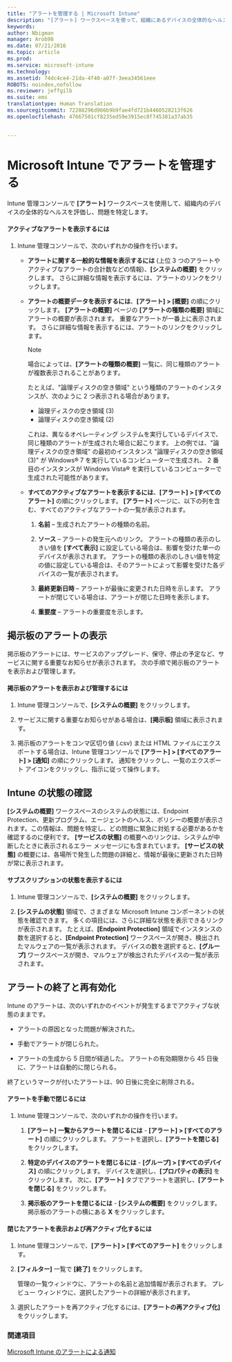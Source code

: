 ```yaml
---
title: "アラートを管理する | Microsoft Intune"
description: "[アラート] ワークスペースを使って、組織にあるデバイスの全体的なヘルスを評価する。"
keywords: 
author: Nbigman
manager: Arob98
ms.date: 07/21/2016
ms.topic: article
ms.prod: 
ms.service: microsoft-intune
ms.technology: 
ms.assetid: 74dc4ce4-21da-4f40-a07f-3eea34561eee
ROBOTS: noindex,nofollow
ms.reviewer: jeffgilb
ms.suite: ems
translationtype: Human Translation
ms.sourcegitcommit: 72288296d966b9b9fae4fd721b4460528213f626
ms.openlocfilehash: 47667501cf8235ed59e3915ec8f745381a37ab35


---
```


# Microsoft Intune でアラートを管理する
Intune 管理コンソールで **[アラート]** ワークスペースを使用して、組織内のデバイスの全体的なヘルスを評価し、問題を特定します。

#### アクティブなアラートを表示するには

1.  Intune 管理コンソールで、次のいずれかの操作を行います。

    -   **アラートに関する一般的な情報を表示するには** (上位 3 つのアラートやアクティブなアラートの合計数などの情報)、**[システムの概要]** をクリックします。 さらに詳細な情報を表示するには、アラートのリンクをクリックします。

    -   **アラートの概要データを表示するには**、**[アラート] &gt; [概要]** の順にクリックします。 **[アラートの概要]** ページの **[アラートの種類の概要]** 領域にアラートの概要が表示されます。 重要なアラートが一番上に表示されます。 さらに詳細な情報を表示するには、アラートのリンクをクリックします。

        > [!NOTE]
        > 場合によっては、**[アラートの種類の概要]** 一覧に、同じ種類のアラートが複数表示されることがあります。
        > 
        > たとえば、"論理ディスクの空き領域" という種類のアラートのインスタンスが、次のように 2 つ表示される場合があります。
        > 
        > -   論理ディスクの空き領域 (3)
        > -   論理ディスクの空き領域 (2)
        > 
        > これは、異なるオペレーティング システムを実行しているデバイスで、同じ種類のアラートが生成された場合に起こります。 上の例では、"論理ディスクの空き領域" の最初のインスタンス "論理ディスクの空き領域 (3)" が Windows® 7 を実行しているコンピューターで生成され、 2 番目のインスタンスが Windows Vista® を実行しているコンピューターで生成された可能性があります。

    -   **すべてのアクティブなアラートを表示するには**、**[アラート] &gt; [すべてのアラート]** の順にクリックします。 **[アラート]** ページに、以下の列を含む、すべてのアクティブなアラートの一覧が表示されます。

        1.  **名前** – 生成されたアラートの種類の名前。

        2.  **ソース** – アラートの発生元へのリンク。 アラートの種類の表示のしきい値を **[すべて表示]** に設定している場合は、影響を受けた単一のデバイスが表示されます。 アラートの種類の表示のしきい値を特定の値に設定している場合は、そのアラートによって影響を受けた各デバイスの一覧が表示されます。

        3.  **最終更新日時** – アラートが最後に変更された日時を示します。 アラートが閉じている場合は、アラートが閉じた日時を表示します。

        4.  **重要度** – アラートの重要度を示します。

## 掲示板のアラートの表示
掲示板のアラートには、サービスのアップグレード、保守、停止の予定など、サービスに関する重要なお知らせが表示されます。 次の手順で掲示板のアラートを表示および管理します。

#### 掲示板のアラートを表示および管理するには

1.  Intune 管理コンソールで、**[システムの概要]** をクリックします。

2.  サービスに関する重要なお知らせがある場合は、**[掲示板]** 領域に表示されます。

3.  掲示板のアラートをコンマ区切り値 (.csv) または HTML ファイルにエクスポートする場合は、Intune 管理コンソールで **[アラート] &gt; [すべてのアラート] &gt; [通知]** の順にクリックします。 通知をクリックし、一覧のエクスポート アイコンをクリックし、指示に従って操作します。

## Intune の状態の確認
**[システムの概要]** ワークスペースのシステムの状態には、Endpoint Protection、更新プログラム、エージェントのヘルス、ポリシーの概要が表示されます。この情報は、問題を特定し、どの問題に緊急に対処する必要があるかを確認するのに便利です。 **[サービスの状態]** の概要へのリンクは、システムが中断したときに表示されるエラー メッセージにも含まれています。 **[サービスの状態]** の概要には、各場所で発生した問題の詳細と、情報が最後に更新された日時が常に表示されます。

#### サブスクリプションの状態を表示するには

1.  Intune 管理コンソールで、**[システムの概要]** をクリックします。

2.  **[システムの状態]** 領域で、さまざまな Microsoft Intune コンポーネントの状態を確認できます。 多くの項目には、さらに詳細な状態を表示できるリンクが表示されます。 たとえば、**[Endpoint Protection]** 領域でインスタンスの数を選択すると、**[Endpoint Protection]** ワークスペースが開き、検出されたマルウェアの一覧が表示されます。 デバイスの数を選択すると、**[グループ]** ワークスペースが開き、マルウェアが検出されたデバイスの一覧が表示されます。

## アラートの終了と再有効化
Intune のアラートは、次のいずれかのイベントが発生するまでアクティブな状態のままです。

-   アラートの原因となった問題が解決された。

-   手動でアラートが閉じられた。

-   アラートの生成から 5 日間が経過した。 アラートの有効期限から 45 日後に、アラートは自動的に閉じられる。

終了というマークが付いたアラートは、90 日後に完全に削除される。

#### アラートを手動で閉じるには

1.  Intune 管理コンソールで、次のいずれかの操作を行います。

    1.  **[アラート] 一覧からアラートを閉じるには** - **[アラート] &gt; [すべてのアラート]** の順にクリックします。 アラートを選択し、**[アラートを閉じる]** をクリックします。

    2.  **特定のデバイスのアラートを閉じるには** - **[グループ] &gt; [すべてのデバイス]** の順にクリックします。 デバイスを選択し、**[プロパティの表示]** をクリックします。 次に、**[アラート]** タブでアラートを選択し、**[アラートを閉じる]** をクリックします。

    3.  **掲示板のアラートを閉じるには** - **[システムの概要]** をクリックします。 掲示板のアラートの横にある **X** をクリックします。

#### 閉じたアラートを表示および再アクティブ化するには

1.  Intune 管理コンソールで、**[アラート] &gt; [すべてのアラート]** をクリックします。

2.  **[フィルター]** 一覧で **[終了]** をクリックします。

    管理の一覧ウィンドウに、アラートの名前と追加情報が表示されます。 プレビュー ウィンドウに、選択したアラートの詳細が表示されます。

3.  選択したアラートを再アクティブ化するには、**[アラートの再アクティブ化]** をクリックします。

### 関連項目
[Microsoft Intune のアラートによる通知](get-notified-by-alerts.md)




<!--HONumber=Jul16_HO3-->


